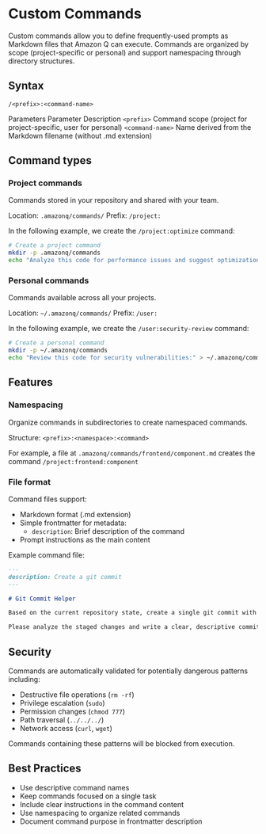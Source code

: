# Custom Commands
Custom commands allow you to define frequently-used prompts as Markdown files that Amazon Q can execute. Commands are organized by scope (project-specific or personal) and support namespacing through directory structures.

## Syntax
```
/<prefix>:<command-name>
```
Parameters
Parameter	Description
`<prefix>` Command scope (project for project-specific, user for personal)
`<command-name>` Name derived from the Markdown filename (without .md extension)

## Command types

### Project commands
Commands stored in your repository and shared with your team.

Location: `.amazonq/commands/`
Prefix: `/project:`

In the following example, we create the `/project:optimize` command:

```bash
# Create a project command
mkdir -p .amazonq/commands
echo "Analyze this code for performance issues and suggest optimizations:" > .amazonq/commands/optimize.md
```

### Personal commands
Commands available across all your projects.

Location: `~/.amazonq/commands/`
Prefix: `/user:`

In the following example, we create the `/user:security-review` command:

```bash
# Create a personal command
mkdir -p ~/.amazonq/commands
echo "Review this code for security vulnerabilities:" > ~/.amazonq/commands/security-review.md
```

## Features

### Namespacing
Organize commands in subdirectories to create namespaced commands.

Structure: `<prefix>:<namespace>:<command>`

For example, a file at `.amazonq/commands/frontend/component.md` creates the command `/project:frontend:component`

### File format
Command files support:

- Markdown format (.md extension)
- Simple frontmatter for metadata:
  - `description`: Brief description of the command
- Prompt instructions as the main content

Example command file:
```markdown
---
description: Create a git commit
---

# Git Commit Helper

Based on the current repository state, create a single git commit with an appropriate commit message.

Please analyze the staged changes and write a clear, descriptive commit message following conventional commit format.
```

## Security

Commands are automatically validated for potentially dangerous patterns including:
- Destructive file operations (`rm -rf`)
- Privilege escalation (`sudo`)
- Permission changes (`chmod 777`)
- Path traversal (`../../../`)
- Network access (`curl`, `wget`)

Commands containing these patterns will be blocked from execution.

## Best Practices

- Use descriptive command names
- Keep commands focused on a single task
- Include clear instructions in the command content
- Use namespacing to organize related commands
- Document command purpose in frontmatter description
